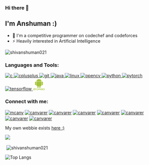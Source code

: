### Hi there 👋

## I'm Anshuman :)

- 🔭 I'm a competitive programmer on codechef and codeforces
- ⚡ Heavily interested in Artificial Intelligence

<p align="left"> <img src="https://komarev.com/ghpvc/?username=shivanshuman021" alt="shivanshuman021" /> </p>

<!--
**shivanshuman021/shivanshuman021** is a ✨ _special_ ✨ repository because its `README.md` (this file) appears on your GitHub profile.

Here are some ideas to get you started:

- 🔭 I’m currently working on Transformers & Generative Adversarial Networks
- 🌱 I’m currently learning Data Structures and Algorithms
- 👯 I’m looking to collaborate on ...
- 🤔 I’m looking for help with ...
- 💬 Ask me about ...
- 📫 How to reach me: ...
- 😄 Pronouns: ...
- ⚡ Fun fact: ...
-->

<h3 align="left">Languages and Tools:</h3>
</a> <a href="https://www.cprogramming.com/" target="_blank"> <img src="https://devicons.github.io/devicon/devicon.git/icons/c/c-original.svg" alt="c" width="40" height="40"/> </a> <a href="https://www.w3schools.com/cpp/" target="_blank"> <img src="https://devicons.github.io/devicon/devicon.git/icons/cplusplus/cplusplus-original.svg" alt="cplusplus" width="40" height="40"/> </a> <a href="https://git-scm.com/" target="_blank"> <img src="https://www.vectorlogo.zone/logos/git-scm/git-scm-icon.svg" alt="git" width="40" height="40"/> </a> <a href="https://www.java.com" target="_blank"> <img src="https://devicons.github.io/devicon/devicon.git/icons/java/java-original-wordmark.svg" alt="java" width="40" height="40"/> </a> <a href="https://www.linux.org/" target="_blank"> <img src="https://devicons.github.io/devicon/devicon.git/icons/linux/linux-original.svg" alt="linux" width="40" height="40"/> </a> <a href="https://opencv.org/" target="_blank"> <img src="https://www.vectorlogo.zone/logos/opencv/opencv-icon.svg" alt="opencv" width="40" height="40"/> </a> <a href="https://www.postgresql.org" target="_blank"> <a href="https://www.python.org" target="_blank"> <img src="https://devicons.github.io/devicon/devicon.git/icons/python/python-original.svg" alt="python" width="40" height="40"/> </a> <a href="https://pytorch.org/" target="_blank"> <img src="https://www.vectorlogo.zone/logos/pytorch/pytorch-icon.svg" alt="pytorch" width="40" height="40"/> </a> <a href="https://www.tensorflow.org" target="_blank"> <img src="https://www.vectorlogo.zone/logos/tensorflow/tensorflow-icon.svg" alt="tensorflow" width="40" height="40"/> </a> <a href="https://www.developer.android.com" target="_blank"> <img src="https://github.com/devicons/devicon/blob/master/icons/android/android-plain-wordmark.svg" alt="android-studio" width="40" height="40"/> </a></p>



<p align="left">
<h3 align="left">Connect with me:</h3>
<a href="https://linkedin.com/in/anshuman-mishra-warangal" target="blank"><img align="center" src="https://cdn.jsdelivr.net/npm/simple-icons@3.0.1/icons/linkedin.svg" alt="mcanv" height="30" width="40" /></a>
<a href="https://codeforces.com/shivanshuman021" target="blank"><img align="center" src="https://cdn.jsdelivr.net/npm/simple-icons@3.0.1/icons/codeforces.svg" alt="canvarer" height="30" width="40" /></a>
<a href="https://hackerrank.com/shivanshuman021" target="blank"><img align="center" src="https://cdn.jsdelivr.net/npm/simple-icons@3.0.1/icons/hackerrank.svg" alt="canvarer" height="30" width="40" /></a>
<a href="https://hackerearth.com/shivanshuman021" target="blank"><img align="center" src="https://cdn.jsdelivr.net/npm/simple-icons@3.0.1/icons/hackerearth.svg" alt="canvarer" height="30" width="40" /></a>
<a href="https://codechef.com/boruto_uz" target="blank"><img align="center" src="https://cdn.jsdelivr.net/npm/simple-icons@3.0.1/icons/codechef.svg" alt="canvarer" height="30" width="40" /></a>
<a href="https://kaggle.com/shivanshuman021" target="blank"><img align="center" src="https://cdn.jsdelivr.net/npm/simple-icons@3.0.1/icons/kaggle.svg" alt="canvarer" height="30" width="40" /></a>
<a href="https://instagram.com/era_of_exorcism" target="blank"><img align="center" src="https://cdn.jsdelivr.net/npm/simple-icons@3.0.1/icons/instagram.svg" alt="canvarer" height="30" width="40" /></a>
<a href="https://www.facebook.com/profile.php?id=100027935993418" target="blank"><img align="center" src="https://cdn.jsdelivr.net/npm/simple-icons@3.0.1/icons/facebook.svg" alt="canvarer" height="30" width="40" /></a>
</p>

My own webbie exists [here :)](https://shivanshuman021.github.io)


<img src="https://github-profile-trophy.vercel.app/?username=shivanshuman021&column=3&margin-w=15&margin-h=15 (https://github.com/ryo-ma/github-profile-trophy)">

<p>&nbsp;<img align="center" src="https://github-readme-stats.vercel.app/api?username=shivanshuman021&show_icons=true&count_private=false" alt="shivanshuman021" /></p>

![Top Langs](https://github-readme-stats.vercel.app/api/top-langs/?username=shivanshuman021&layout=compact)
